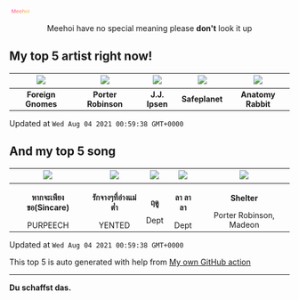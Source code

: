 [![Meehoi Logo](https://github.com/beam41/beam41/raw/master/mh.svg)](http://my.meehoi.me/)
<p align="center">Meehoi have no special meaning please <b>don't</b> look it up</p>

## My top 5 artist right now!
<!-- table start -->
|<img src="https://i.scdn.co/image/ab67616d000048513c14b06daaa6a9973d64b866">|<img src="https://i.scdn.co/image/ab6761610000f1781804f56bdcb9322c5f3f8f21">|<img src="https://i.scdn.co/image/ab67616d0000485102c6817446ea4c93f2e0fdee">|<img src="https://i.scdn.co/image/ab6761610000f1784bbf2110a82258ee54a3791e">|<img src="https://i.scdn.co/image/ab6761610000f178001da630489c592d46065c1b">|
| :---: | :---: | :---: | :---: | :---: |
|<b>Foreign Gnomes</b>|<b>Porter Robinson</b>|<b>J.J. Ipsen</b>|<b>Safeplanet</b>|<b>Anatomy Rabbit</b>|

Updated at `Wed Aug 04 2021 00:59:38 GMT+0000`
<!-- table end -->

## And my top 5 song
<!-- table song start -->
|<img src="https://i.scdn.co/image/ab67616d00001e02efdfb2b0824a74c7fe1be195">|<img src="https://i.scdn.co/image/ab67616d00001e02f6dd88a85846f9b3657894b3">|<img src="https://i.scdn.co/image/ab67616d00001e027cb744b7588fdcf838407c50">|<img src="https://i.scdn.co/image/ab67616d00001e02d7f88aacdc8b214df5ccf7ba">|<img src="https://i.scdn.co/image/ab67616d00001e020b4df34612f851b639959f9a">|
| :---: | :---: | :---: | :---: | :---: |
|<p><b>หากจะเพียงขอ(Sincare)</b></p> PURPEECH|<p><b>รักจางๆที่อ่างแม่ต๋ำ</b></p> YENTED|<p><b>ฤดู</b></p> Dept|<p><b>ลา ลา ลา</b></p> Dept|<p><b>Shelter</b></p> Porter Robinson, Madeon|

Updated at `Wed Aug 04 2021 00:59:38 GMT+0000`
<!-- table song end -->

This top 5 is auto generated with help from [My own GitHub action](https://github.com/beam41/spotify-listening)

---

**Du schaffst das.**
